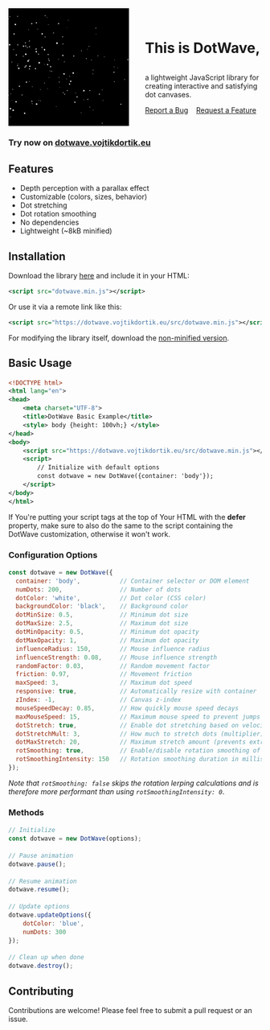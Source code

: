 <div style="display: flex; justify-content: center; align-items: center; gap: 2rem;">
  <img src="/preview.png" style="width: 15rem; height: auto;" alt="Preview screenshot">
  <div style="display: flex; flex-direction: column;">
    <h1>This is DotWave,</h1>
    <p>a lightweight JavaScript library for creating interactive and satisfying dot canvases.</p>
    <div style="display: flex; gap: 1rem;">
      <a href="https://github.com/jsem-nerad/DotWave.js/issues/new?labels=bug&template=bug-report---.md">Report a Bug</a>
      <a href="https://github.com/jsem-nerad/DotWave.js/issues/new?labels=enhancement&template=feature-request---.md">Request a Feature</a>
    </div>
  </div>
</div>

### Try now on [dotwave.vojtikdortik.eu](https://dotwave.vojtikdortik.eu/)

## Features

- Depth perception with a parallax effect
- Customizable (colors, sizes, behavior)
- Dot stretching
- Dot rotation smoothing
- No dependencies
- Lightweight (~8kB minified)

## Installation

Download the library [here](https://github.com/jsem-nerad/DotWave.js/blob/main/dotwave.min.js) and include it in your HTML:
```xml
<script src="dotwave.min.js"></script>
```
Or use it via a remote link like this:
```xml
<script src="https://dotwave.vojtikdortik.eu/src/dotwave.min.js"></script>
```
For modifying the library itself, download the [non-minified version](https://github.com/jsem-nerad/DotWave.js/blob/main/dotwave.js).

## Basic Usage
```xml
<!DOCTYPE html> 
<html lang="en"> 
<head> 
    <meta charset="UTF-8"> 
    <title>DotWave Basic Example</title> 
    <style> body {height: 100vh;} </style>
</head> 
<body> 
    <script src="https://dotwave.vojtikdortik.eu/src/dotwave.min.js"></script>
    <script>
        // Initialize with default options
        const dotwave = new DotWave({container: 'body'});
    </script>
</body> 
</html> 
```
If You're putting your script tags at the top of Your HTML with the **defer** property,
make sure to also do the same to the script containing the DotWave customization, otherwise it won't work.

### Configuration Options


```JavaScript
const dotwave = new DotWave({
  container: 'body',           // Container selector or DOM element
  numDots: 200,                // Number of dots
  dotColor: 'white',           // Dot color (CSS color)
  backgroundColor: 'black',    // Background color
  dotMinSize: 0.5,             // Minimum dot size
  dotMaxSize: 2.5,             // Maximum dot size
  dotMinOpacity: 0.5,          // Minimum dot opacity
  dotMaxOpacity: 1,            // Maximum dot opacity
  influenceRadius: 150,        // Mouse influence radius
  influenceStrength: 0.08,     // Mouse influence strength
  randomFactor: 0.03,          // Random movement factor
  friction: 0.97,              // Movement friction
  maxSpeed: 3,                 // Maximum dot speed
  responsive: true,            // Automatically resize with container
  zIndex: -1,                  // Canvas z-index
  mouseSpeedDecay: 0.85,       // How quickly mouse speed decays
  maxMouseSpeed: 15,           // Maximum mouse speed to prevent jumps
  dotStretch: true,            // Enable dot stretching based on velocity
  dotStretchMult: 3,           // How much to stretch dots (multiplier)
  dotMaxStretch: 20,           // Maximum stretch amount (prevents extreme stretching)
  rotSmoothing: true,          // Enable/disable rotation smoothing of dots
  rotSmoothingIntensity: 150   // Rotation smoothing duration in milliseconds
});
```
*Note that `rotSmoothing: false` skips the rotation lerping calculations and is therefore more performant than using `rotSmoothingIntensity: 0`*.

### Methods
```JavaScript
// Initialize
const dotwave = new DotWave(options);

// Pause animation
dotwave.pause();

// Resume animation
dotwave.resume();

// Update options
dotwave.updateOptions({
    dotColor: 'blue',
    numDots: 300
});

// Clean up when done
dotwave.destroy();
```

## Contributing
Contributions are welcome! Please feel free to submit a pull request or an issue.
